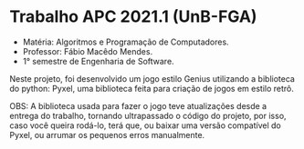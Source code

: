 # Trabalho APC 2021.1 (UnB-FGA)
* Matéria: Algoritmos e Programação de Computadores.  
* Professor: Fábio Macêdo Mendes.
* 1° semestre de Engenharia de Software.

Neste projeto, foi desenvolvido um jogo estilo Genius utilizando a biblioteca do python: Pyxel, uma biblioteca feita para criação de jogos em estilo retrô.

OBS: A biblioteca usada para fazer o jogo teve atualizações desde a entrega do trabalho, tornando ultrapassado o código do projeto, por isso, caso você queira rodá-lo, terá que, ou baixar uma versão compatível do Pyxel, ou arrumar os pequenos erros manualmente.
